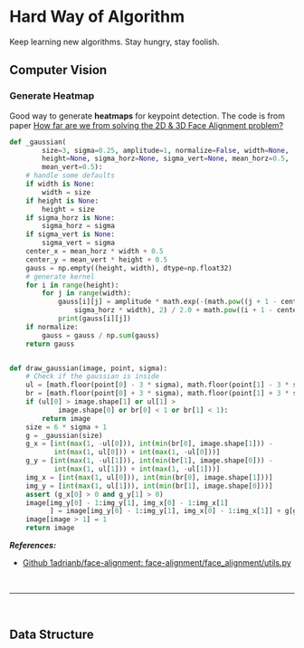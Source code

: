 # Hard Way of Algorithm

Keep learning new algorithms. Stay hungry, stay foolish.

## Computer Vision

### Generate Heatmap

Good way to generate **heatmaps** for keypoint detection. The code is from paper [How far are we from solving the 2D & 3D Face Alignment problem?](https://github.com/1adrianb/2D-and-3D-face-alignment)

```python
def _gaussian(
        size=3, sigma=0.25, amplitude=1, normalize=False, width=None,
        height=None, sigma_horz=None, sigma_vert=None, mean_horz=0.5,
        mean_vert=0.5):
    # handle some defaults
    if width is None:
        width = size
    if height is None:
        height = size
    if sigma_horz is None:
        sigma_horz = sigma
    if sigma_vert is None:
        sigma_vert = sigma
    center_x = mean_horz * width + 0.5
    center_y = mean_vert * height + 0.5
    gauss = np.empty((height, width), dtype=np.float32)
    # generate kernel
    for i in range(height):
        for j in range(width):
            gauss[i][j] = amplitude * math.exp(-(math.pow((j + 1 - center_x) / (
                sigma_horz * width), 2) / 2.0 + math.pow((i + 1 - center_y) / (sigma_vert * height), 2) / 2.0))
            print(gauss[i][j])
    if normalize:
        gauss = gauss / np.sum(gauss)
    return gauss


def draw_gaussian(image, point, sigma):
    # Check if the gaussian is inside
    ul = [math.floor(point[0] - 3 * sigma), math.floor(point[1] - 3 * sigma)]
    br = [math.floor(point[0] + 3 * sigma), math.floor(point[1] + 3 * sigma)]
    if (ul[0] > image.shape[1] or ul[1] >
            image.shape[0] or br[0] < 1 or br[1] < 1):
        return image
    size = 6 * sigma + 1
    g = _gaussian(size)
    g_x = [int(max(1, -ul[0])), int(min(br[0], image.shape[1])) -
           int(max(1, ul[0])) + int(max(1, -ul[0]))]
    g_y = [int(max(1, -ul[1])), int(min(br[1], image.shape[0])) -
           int(max(1, ul[1])) + int(max(1, -ul[1]))]
    img_x = [int(max(1, ul[0])), int(min(br[0], image.shape[1]))]
    img_y = [int(max(1, ul[1])), int(min(br[1], image.shape[0]))]
    assert (g_x[0] > 0 and g_y[1] > 0)
    image[img_y[0] - 1:img_y[1], img_x[0] - 1:img_x[1]
          ] = image[img_y[0] - 1:img_y[1], img_x[0] - 1:img_x[1]] + g[g_y[0] - 1:g_y[1], g_x[0] - 1:g_x[1]]
    image[image > 1] = 1
    return image
```

***References:***

- [Github 1adrianb/face-alignment: face-alignment/face_alignment/utils.py](https://github.com/1adrianb/face-alignment/blob/3750f83b4d7bf3f4ba6318e40a4292e1aeb241a4/face_alignment/utils.py#L11)

<br>

***

<br>

## Data Structure